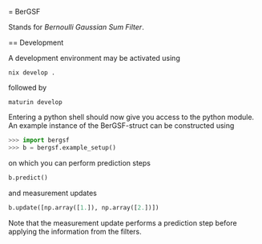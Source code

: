 = BerGSF

Stands for _Bernoulli Gaussian Sum Filter_. 

== Development

A development environment may be activated using 
```
nix develop .
```
followed by 
```
maturin develop
```

Entering a python shell should now give you access to the 
python module. An example instance of the BerGSF-struct 
can be constructed using
```python
>>> import bergsf
>>> b = bergsf.example_setup()
```
on which you can perform prediction steps
```python
b.predict()
```
and measurement updates
```python
b.update([np.array([1.]), np.array([2.])])
```
Note that the measurement update performs a prediction step before applying the information from the filters. 


